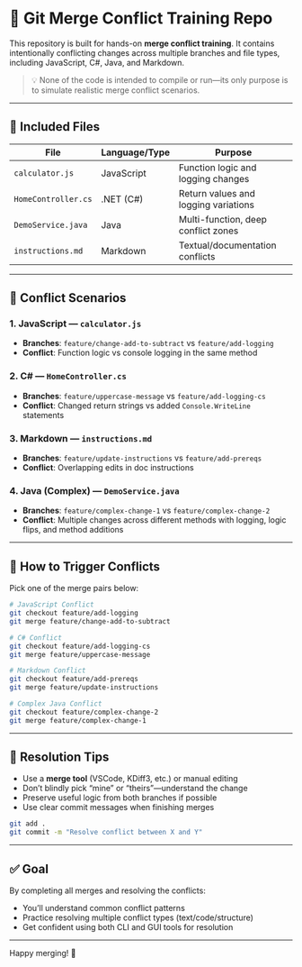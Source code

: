 # 🔀 Git Merge Conflict Training Repo

This repository is built for hands-on **merge conflict training**. It contains intentionally conflicting changes across multiple branches and file types, including JavaScript, C#, Java, and Markdown.

> 💡 None of the code is intended to compile or run—its only purpose is to simulate realistic merge conflict scenarios.

---

## 📁 Included Files

| File                | Language/Type | Purpose                             |
|---------------------|----------------|-------------------------------------|
| `calculator.js`     | JavaScript     | Function logic and logging changes  |
| `HomeController.cs` | .NET (C#)      | Return values and logging variations |
| `DemoService.java`  | Java           | Multi-function, deep conflict zones |
| `instructions.md`   | Markdown       | Textual/documentation conflicts     |

---

## 🔀 Conflict Scenarios

### 1. JavaScript — `calculator.js`
- **Branches**: `feature/change-add-to-subtract` vs `feature/add-logging`
- **Conflict**: Function logic vs console logging in the same method

### 2. C# — `HomeController.cs`
- **Branches**: `feature/uppercase-message` vs `feature/add-logging-cs`
- **Conflict**: Changed return strings vs added `Console.WriteLine` statements

### 3. Markdown — `instructions.md`
- **Branches**: `feature/update-instructions` vs `feature/add-prereqs`
- **Conflict**: Overlapping edits in doc instructions

### 4. Java (Complex) — `DemoService.java`
- **Branches**: `feature/complex-change-1` vs `feature/complex-change-2`
- **Conflict**: Multiple changes across different methods with logging, logic flips, and method additions

---

## 🧪 How to Trigger Conflicts

Pick one of the merge pairs below:

```bash
# JavaScript Conflict
git checkout feature/add-logging
git merge feature/change-add-to-subtract

# C# Conflict
git checkout feature/add-logging-cs
git merge feature/uppercase-message

# Markdown Conflict
git checkout feature/add-prereqs
git merge feature/update-instructions

# Complex Java Conflict
git checkout feature/complex-change-2
git merge feature/complex-change-1
```

---

## 🔧 Resolution Tips

- Use a **merge tool** (VSCode, KDiff3, etc.) or manual editing
- Don’t blindly pick “mine” or “theirs”—understand the change
- Preserve useful logic from both branches if possible
- Use clear commit messages when finishing merges

```bash
git add .
git commit -m "Resolve conflict between X and Y"
```

---

## ✅ Goal

By completing all merges and resolving the conflicts:
- You’ll understand common conflict patterns
- Practice resolving multiple conflict types (text/code/structure)
- Get confident using both CLI and GUI tools for resolution

---

Happy merging! 🎯
